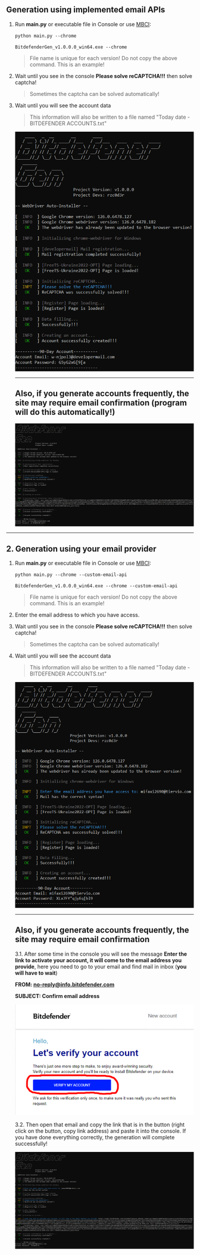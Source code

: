## Generation using implemented email APIs
  
1. Run **main.py** or executable file in Console or use [MBCI](MBCI-Inferface.md):
   ```
   python main.py --chrome
   ```
   ```
   BitdefenderGen_v1.0.0.0_win64.exe --chrome
   ```
   > File name is unique for each version! Do not copy the above command. This is an example!

2. Wait until you see in the console **Please solve reCAPTCHA!!!** then solve captcha!
   > Sometimes the captcha can be solved automatically!

3. Wait until you will see the account data
   > This information will also be written to a file named "Today date - BITDEFENDER ACCOUNTS.txt"

   ![](../img/account_run.png)

   ---

   ## Also, if you generate accounts frequently, the site may require email confirmation (program will do this automatically!)

   ![](../img/account_run_token.png)

---

## 2. Generation using your email provider
  
1. Run **main.py** or executable file in Console or use [MBCI](MBCI-Inferface.md):
   ```
   python main.py --chrome --custom-email-api
   ```
   ```
   BitdefenderGen_v1.0.0.0_win64.exe --chrome --custom-email-api
   ```
   > File name is unique for each version! Do not copy the above command. This is an example!
2. Enter the email address to which you have access.
3. Wait until you see in the console **Please solve reCAPTCHA!!!** then solve captcha!
   > Sometimes the captcha can be solved automatically!
4. Wait until you will see the account data
   > This information will also be written to a file named "Today date - BITDEFENDER ACCOUNTS.txt"
  
   ![](../img/custom_email_api_account_run.png)
   
   ---

   ## Also, if you generate accounts frequently, the site may require email confirmation
   3.1. After some time in the console you will see the message **Enter the link to activate your account, it will come to the email address you provide**, here you need to go to your email and find mail in inbox (**you will have to wait**)

   **FROM: no-reply@info.bitdefender.com**

   **SUBJECT: Confirm email address**
   
   ![](../img/activated_href.png)

   3.2. Then open that email and copy the link that is in the button (right click on the button, copy link address) and paste it into the console. If you have done everything correctly, the generation will complete successfully!
   
   ![](../img/custom_email_api_account_run_token.png)
